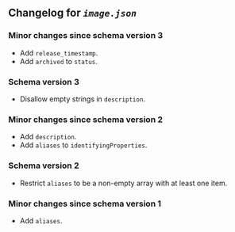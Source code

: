 ## Changelog for *`image.json`*

### Minor changes since schema version 3

* Add `release_timestamp`.
* Add `archived` to `status`.

### Schema version 3

* Disallow empty strings in `description`.

### Minor changes since schema version 2

* Add `description`.
* Add `aliases` to `identifyingProperties`.

### Schema version 2

* Restrict `aliases` to be a non-empty array with at least one item.

### Minor changes since schema version 1

* Add `aliases`.
